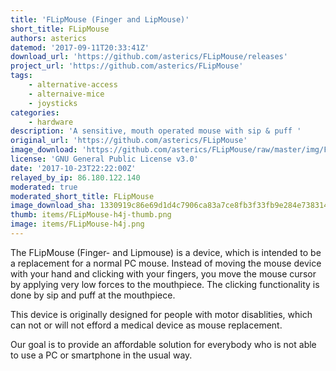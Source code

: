 ```yaml
---
title: 'FLipMouse (Finger and LipMouse)'
short_title: FLipMouse
authors: asterics
datemod: '2017-09-11T20:33:41Z'
download_url: 'https://github.com/asterics/FLipMouse/releases'
project_url: 'https://github.com/asterics/FLipMouse'
tags:
    - alternative-access
    - alternaive-mice
    - joysticks
categories:
    - hardware
description: 'A sensitive, mouth operated mouse with sip & puff '
original_url: 'https://github.com/asterics/FLipMouse'
image_download: 'https://github.com/asterics/FLipMouse/raw/master/img/FLipmouse2.jpg'
license: 'GNU General Public License v3.0'
date: '2017-10-23T22:22:00Z'
relayed_by_ip: 86.180.122.140
moderated: true
moderated_short_title: FLipMouse
image_download_sha: 1330919c86e69d1d4c7906ca83a7ce8fb3f33fb9e284e738314e63bf9063a934
thumb: items/FLipMouse-h4j-thumb.png
image: items/FLipMouse-h4j.png
---
```

The FLipMouse (Finger- and Lipmouse) is a device, which is intended to be a replacement for a normal PC mouse. Instead of moving the mouse device with your hand and clicking with your fingers, you move the mouse cursor by applying very low forces to the mouthpiece. The clicking functionality is done by sip and puff at the mouthpiece.

This device is originally designed for people with motor disablities, which can not or will not efford a medical device as mouse replacement.

Our goal is to provide an affordable solution for everybody who is not able to use a PC or smartphone in the usual way.